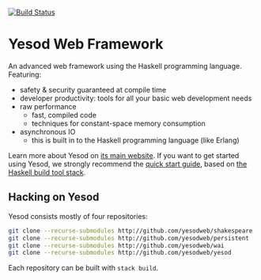 [![Build Status](https://dev.azure.com/yesodweb/yesod/_apis/build/status/yesodweb.yesod?branchName=master)](https://dev.azure.com/yesodweb/yesod/_build/latest?definitionId=3&branchName=master)

# Yesod Web Framework

An advanced web framework using the Haskell programming language. Featuring:

  * safety & security guaranteed at compile time
  * developer productivity: tools for all your basic web development needs
  * raw performance
    * fast, compiled code
    * techniques for constant-space memory consumption
  * asynchronous IO
    * this is built in to the Haskell programming language (like Erlang)

Learn more about Yesod on [its main website](http://www.yesodweb.com/). If you
want to get started using Yesod, we strongly recommend the [quick start
guide](http://www.yesodweb.com/page/quickstart), based on [the Haskell build
tool stack](https://github.com/commercialhaskell/stack#readme).

## Hacking on Yesod

Yesod consists mostly of four repositories:

```bash
git clone --recurse-submodules http://github.com/yesodweb/shakespeare
git clone --recurse-submodules http://github.com/yesodweb/persistent
git clone --recurse-submodules http://github.com/yesodweb/wai
git clone --recurse-submodules http://github.com/yesodweb/yesod
```

Each repository can be built with `stack build`.
